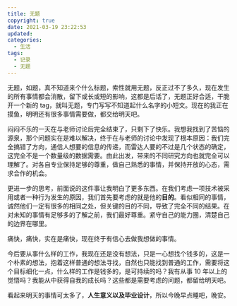```yaml
---
title: 无题
copyright: true
date: 2021-03-19 23:22:53
updated:
categories:
  - 生活
tags:
  - 记录
  - 无题
---
```


无题，如题，真不知道来个什么标题，索性就用无题，反正过不了多久，现在发生的所有事情都会消散，留下或长或短的影响，这都是后话了，无题正好合适，干脆开一个新的 tag，就叫无题，专门写写不知道起什么名字的小短文。现在的我正在摸鱼，明明还有很多事情需要做，都交给明天吧。

闷闷不乐的一天在与老师讨论后完全结束了，只剩下了快乐。我想我找到了苦恼的源泉，那个问题实在是难以解决，终于在与老师的讨论中发现了根本原因：我们完全搞错了方向，通信人想要的信息的传递，而雷达人要的不过是几个状态的确定，这完全不是一个数量级的数据需要。由此出发，带来的不同研究方向也就完全可以理解了。对各自专业保持足够的尊重，做自己熟悉的事情，并保持开放的心态，需求合作的机会。

更进一步的思考，前面说的这件事让我明白了更多东西。在我们考虑一项技术被采用或者一种行为发生的原因，我们首先要考虑的就是他的**目的**。看似相同的事情，诚然他们一定有很多的相同之处，但关键的目的不同，导致了完全不同的结果。在对未知的事情有足够多的了解之前，我们最好尊重。紧守自己的能力圈，清楚自己的边界在哪里。

痛快，痛快，实在是痛快，现在终于有信心去做我想做的事情。

今后要从事什么样的工作，我现在还是没有想法，只是一心想找个钱多的，这是一个朴素的想法，抱着这样普通的想法寻找，自然也只能找到普通的工作，需要将这个目标细化一点，什么样的工作是钱多的，是可持续的吗？我有从事 10 年以上的觉悟吗？我能从中获得自我的成长吗？这些都是需要考虑的问题，都留给明天吧。

看起来明天的事情可太多了，**人生意义以及毕业设计**，所以今晚早点睡吧，晚安。


